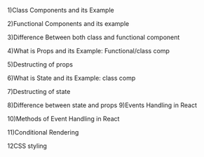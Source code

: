 1)Class Components and its Example​

2)Functional Components and its example​

3)Difference Between both class and functional component​

4)What is Props and its Example: Functional/class comp​

5)Destructing of props ​

6)What is State and its Example: class comp​

7)Destructing of state​

8)Difference between state and props
9)Events Handling in React​

10)Methods of Event Handling in React​

11)Conditional Rendering​

12CSS styling ​

